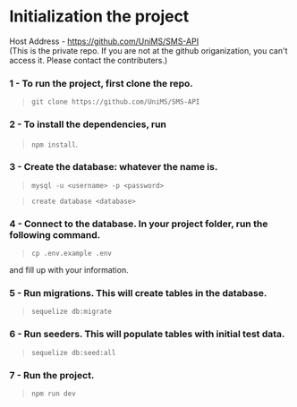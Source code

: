 # Initialization the project

Host Address - https://github.com/UniMS/SMS-API <br>
(This is the private repo. If you are not at the github origanization, you can't access it. Please contact the contributers.)

### 1 - To run the project, first clone the repo.

> `git clone https://github.com/UniMS/SMS-API`

### 2 - To install the dependencies, run

> `npm install`.

### 3 - Create the database: whatever the name is.

> `mysql -u <username> -p <password>`

> `create database <database>`

### 4 - Connect to the database. In your project folder, run the following command.

> `cp .env.example .env`

and fill up with your information.

### 5 - Run migrations. This will create tables in the database.

> `sequelize db:migrate`

### 6 - Run seeders. This will populate tables with initial test data.

> `sequelize db:seed:all`

### 7 - Run the project.

> `npm run dev`
